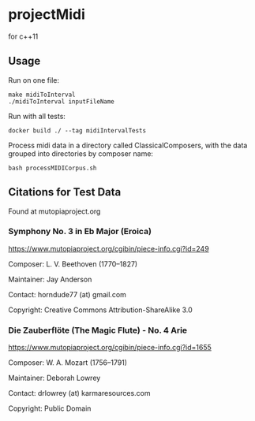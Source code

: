 # projectMidi
for c++11

##  Usage
Run on one file:
```
make midiToInterval
./midiToInterval inputFileName 
```
Run with all tests:
```
docker build ./ --tag midiIntervalTests
```
Process midi data in a directory called ClassicalComposers, with the data grouped into directories by composer name:
```
bash processMIDICorpus.sh
```

## Citations for Test Data
Found at mutopiaproject.org

### Symphony No. 3 in Eb Major (Eroica)
https://www.mutopiaproject.org/cgibin/piece-info.cgi?id=249

Composer: L. V. Beethoven (1770–1827)

Maintainer: Jay Anderson    

Contact: horndude77 (at) gmail.com

Copyright: Creative Commons Attribution-ShareAlike 3.0 

### Die Zauberflöte (The Magic Flute) - No. 4 Arie
https://www.mutopiaproject.org/cgibin/piece-info.cgi?id=1655

Composer: W. A. Mozart (1756–1791)

Maintainer: Deborah Lowrey  

Contact: drlowrey (at) karmaresources.com

Copyright: Public Domain


